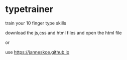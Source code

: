 # typetrainer
train your 10 finger type skills

download the js,css and html files and open the html file

or

use https://janneskoe.github.io
